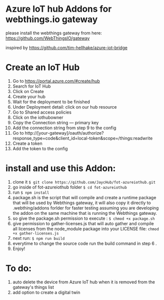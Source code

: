 # Azure IoT hub Addons for webthings.io gateway 
please install the webthings gateway from here: https://github.com/WebThingsIO/gateway

inspired by https://github.com/tim-hellhake/azure-iot-bridge 

# Create an IoT Hub
1. Go to https://portal.azure.com/#create/hub
2. Search for IoT Hub
3. Click on Create
4. Create your hub
5. Wait for the deployment to be finished
6. Under Deployment detail: click on our hub resource
7. Go to Shared access policies
8. Click on the iothubowner
9. Copy the Connection string — primary key
10. Add the connection string from step 9 to the config
11. Go to http://[your-gateway]/oauth/authorize?response_type=code&client_id=local-token&scope=/things:readwrite
12. Create a token
13. Add the token to the config

# install and use this Addon:
1. clone it `$ git clone https://github.com/JaycHub/fot-azureiothub.git`
2. go inside of fot-azureiothub folder `$ cd fot-azureiothub`
3. run `$ npm install`
4. package.sh is the script that will compile and create a runtime package that will be used by Webthings gateway, it will also copy it directly to .webthing/addons forlder for faster testing assuming you are developing the addon on the same machine that is running the Webthings gateway.
5. so give the package.sh permission to execute : `$ chmod +x package.sh`
6. give permission to gather-licenses.js that will auto gather and compile all licenses from the node_module package into your LICENSE file: `chmod +x gather-licenses.js`
7. next run: `$ npm run build`
8. everytime to change the source code run the build command in step 6 .
9. Enjoy!

# To do:
1. auto delete the device from Azure IoT hub when it is removed from the gateway's things list
2. add option to create a digital twin
